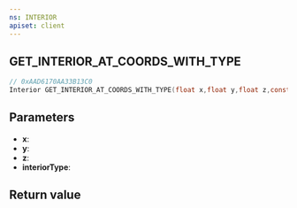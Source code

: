 ```yaml
---
ns: INTERIOR
apiset: client
---
```

## GET_INTERIOR_AT_COORDS_WITH_TYPE

```c
// 0xAAD6170AA33B13C0
Interior GET_INTERIOR_AT_COORDS_WITH_TYPE(float x,float y,float z,const char* interiorType);
```


## Parameters
* **x**:
* **y**:
* **z**:
* **interiorType**:

## Return value

